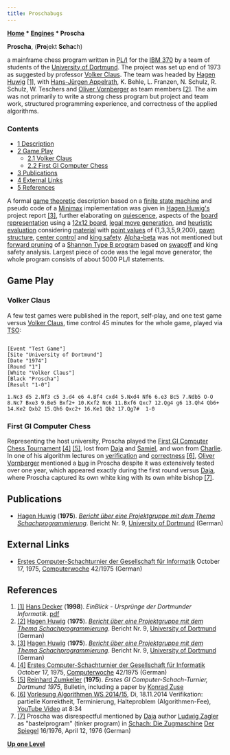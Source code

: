```yaml
---
title: Proschabugs
---
```

**[Home](Home "Home") \* [Engines](Engines "Engines") \* Proscha**


**Proscha**, (**Pro**jekt **Scha**ch)  

a mainframe chess program written in [PL/I](index.php?title=PL_1&action=edit&redlink=1 "PL 1 (page does not exist)") for the [IBM 370](IBM_370 "IBM 370") by a team of students of the [University of Dortmund](University_of_Dortmund "University of Dortmund"). The project was set up end of 1973 as suggested by professor [Volker Claus](Mathematician#VClaus "Mathematician"). The team was headed by [Hagen Huwig](Hagen_Huwig "Hagen Huwig") <a id="cite-note-1" href="#cite-ref-1">[1]</a>, with [Hans-Jürgen Appelrath](Hans-J%C3%BCrgen_Appelrath "Hans-Jürgen Appelrath"), K. Behle, L. Franzen, N. Schulz, R. Schulz, W. Teschers and [Oliver Vornberger](Oliver_Vornberger "Oliver Vornberger") as team members <a id="cite-note-2" href="#cite-ref-2">[2]</a>. 
The aim was not primarily to write a strong chess program but project and team work, structured programming experience, and correctness of the applied algorithms.



### Contents


* [1 Description](#description)
* [2 Game Play](#game-play)
	+ [2.1 Volker Claus](#volker-claus)
	+ [2.2 First GI Computer Chess](#first-gi-computer-chess)
* [3 Publications](#publications)
* [4 External Links](#external-links)
* [5 References](#references)






A formal [game theoretic](https://en.wikipedia.org/wiki/Game_theory) description based on a [finite state machine](https://en.wikipedia.org/wiki/Finite-state_machine) and pseudo code of a [Minimax](Minimax "Minimax") implementation was given in [Hagen Huwig's](Hagen_Huwig "Hagen Huwig") project report <a id="cite-note-3" href="#cite-ref-3">[3]</a>, further elaborating on [quiescence](Quiescence_Search "Quiescence Search"), aspects of the [board representation](Board_Representation "Board Representation") using a [12x12 board](10x12_Board "10x12 Board"), [legal move generation](Move_Generation#Legal "Move Generation"), and [heuristic evaluation](Evaluation "Evaluation") considering [material](Material "Material") with [point values](Point_Value "Point Value") of {1,3,3,5,9,200}, [pawn structure](Pawn_Structure "Pawn Structure"), [center control](Center_Control "Center Control") and [king safety](King_Safety "King Safety"). [Alpha-beta](Alpha-Beta "Alpha-Beta") was not mentioned but [forward pruning](Pruning "Pruning") of a [Shannon Type B program](Type_B_Strategy "Type B Strategy") based on [swapoff](SOMA#Swapoff "SOMA") and king safety analysis. Largest piece of code was the legal move generator, the whole program consists of about 5000 PL/I statements.



## Game Play


### Volker Claus


A few test games were published in the report, self-play, and one test game versus [Volker Claus](Mathematician#VClaus "Mathematician"), time control 45 minutes for the whole game, played via [TSO](https://en.wikipedia.org/wiki/Time_Sharing_Option):




```

[Event "Test Game"]
[Site "University of Dortmund"]
[Date "1974"]
[Round "1"]
[White "Volker Claus"]
[Black "Proscha"]
[Result "1-0"]

1.Nc3 d5 2.Nf3 c5 3.d4 e6 4.Bf4 cxd4 5.Nxd4 Nf6 6.e3 Bc5 7.Ndb5 O-O 
8.Nc7 Bxe3 9.Be5 Bxf2+ 10.Kxf2 Nc6 11.Bxf6 Qxc7 12.Qg4 g6 13.Qh4 Qb6+ 
14.Ke2 Qxb2 15.Qh6 Qxc2+ 16.Ke1 Qb2 17.Qg7#  1-0

```





### First GI Computer Chess


Representing the host university, Proscha played the [First GI Computer Chess Tournament](First_GI_Computer_Chess_Tournament "First GI Computer Chess Tournament") <a id="cite-note-4" href="#cite-ref-4">[4]</a> <a id="cite-note-5" href="#cite-ref-5">[5]</a>, lost from [Daja](Daja "Daja") and [Samiel](Samiel "Samiel"), and won from [Charlie](Charlie "Charlie"). 
In one of his algorithm lectures on [verification](https://en.wikipedia.org/wiki/Verification_and_validation_%28software%29) and [correctness](https://en.wikipedia.org/wiki/Correctness_%28computer_science%29) <a id="cite-note-6" href="#cite-ref-6">[6]</a>, [Oliver Vornberger](Oliver_Vornberger "Oliver Vornberger") mentioned a [bug](Engine_Testing#bugs "Engine Testing") in Proscha despite it was extensively tested over one year, which appeared exactly during the first round versus [Daja](Daja "Daja"), where Proscha captured its own white king with its own white bishop <a id="cite-note-7" href="#cite-ref-7">[7]</a>.



## Publications


* [Hagen Huwig](Hagen_Huwig "Hagen Huwig") (**1975**). *[Bericht über eine Projektgruppe mit dem Thema Schachprogrammierung](http://www.worldcat.org/title/bericht-uber-eine-projektgruppe-mit-dem-thema-schachprogrammierung/oclc/632360799)*. Bericht Nr. 9, [University of Dortmund](University_of_Dortmund "University of Dortmund") (German)


## External Links


* [Erstes Computer-Schachturnier der Gesellschaft für Informatik](http://www.computerwoche.de/a/computer-logik-im-koeniglichen-spiel,1205123) October 17, 1975, [Computerwoche](Computerworld#Woche "Computerworld") 42/1975 (German)


## References


1. <a id="cite-ref-1" href="#cite-note-1">[1]</a> [Hans Decker](https://www.linkedin.com/in/hansdecker/) (**1998**). *EinBlick - Ursprünge der Dortmunder Informatik*. [pdf](http://www.cs.tu-dortmund.de/nps/de/Home/ueber_uns/Historie_der_Dortmunder_Informatik.pdf)
2. <a id="cite-ref-2" href="#cite-note-2">[2]</a> [Hagen Huwig](Hagen_Huwig "Hagen Huwig") (**1975**). *[Bericht über eine Projektgruppe mit dem Thema Schachprogrammierung](http://www.worldcat.org/title/bericht-uber-eine-projektgruppe-mit-dem-thema-schachprogrammierung/oclc/632360799)*. Bericht Nr. 9, [University of Dortmund](University_of_Dortmund "University of Dortmund") (German)
3. <a id="cite-ref-3" href="#cite-note-3">[3]</a> [Hagen Huwig](Hagen_Huwig "Hagen Huwig") (**1975**). *[Bericht über eine Projektgruppe mit dem Thema Schachprogrammierung](http://www.worldcat.org/title/bericht-uber-eine-projektgruppe-mit-dem-thema-schachprogrammierung/oclc/632360799)*. Bericht Nr. 9, [University of Dortmund](University_of_Dortmund "University of Dortmund") (German)
4. <a id="cite-ref-4" href="#cite-note-4">[4]</a> [Erstes Computer-Schachturnier der Gesellschaft für Informatik](http://www.computerwoche.de/a/computer-logik-im-koeniglichen-spiel,1205123) October 17, 1975, [Computerwoche](Computerworld#Woche "Computerworld") 42/1975 (German)
5. <a id="cite-ref-5" href="#cite-note-5">[5]</a> [Reinhard Zumkeller](Mathematician#Zumkeller "Mathematician") (**1975**). *Erstes GI Computer-Schach-Turnier, Dortmund 1975*, Bulletin, including a paper by [Konrad Zuse](Konrad_Zuse "Konrad Zuse")
6. <a id="cite-ref-6" href="#cite-note-6">[6]</a> [Vorlesung Algorithmen WS 2014/15](http://www-lehre.inf.uos.de/~ainf/2014/index.html), Di, 18.11.2014 Verifikation: partielle Korrektheit, Terminierung, Halteproblem (Algorithmen-Fee), [YouTube Video](https://youtu.be/D5hZ2kY8KaA?t=514) at 8:34
7. <a id="cite-ref-7" href="#cite-note-7">[7]</a> Proscha was disrespectful mentioned by [Daja](Daja "Daja") author [Ludwig Zagler](Ludwig_Zagler "Ludwig Zagler") as "bastelprogram" (tinker program) in [Schach: Die Zugmaschine](http://www.spiegel.de/spiegel/print/d-41238169.html) [Der Spiegel](https://en.wikipedia.org/wiki/Der_Spiegel) 16/1976, April 12, 1976 (German)

**[Up one Level](Engines "Engines")**







 
